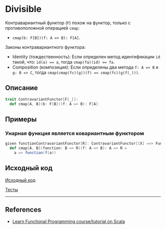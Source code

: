 # Divisible

Контравариантный функтор (`F`) похож на функтор, только с противоположной операцией `cmap`:
- `cmap(b: F[B])(f: A => B): F[A]`.

Законы контравариантного функтора:
- Identity (тождественность): Если определен метод идентификации `id` такой, что: `id(a) == a`,
  тогда `cmap(fa)(id) == fa`.
- Composition (композиция): Если определены два метода `f: A => B` и `g: B => C`, тогда `cmap(cmap(fc)(g))(f) == cmap(fc)(g(f(_)))`.


## Описание

```scala
trait ContravariantFunctor[F[_]]:
  def cmap[A, B](b: F[B])(f: A => B): F[A]
```

## Примеры

### Унарная функция является ковариантным функтором

```scala
given functionContravariantFunctor[R]: ContravariantFunctor[[X] =>> Function1[X, R]] with
  def cmap[A, B](function: B => R)(f: A => B): A => R =
    a => function(f(a))
```

## Исходный код

[Исходный код](https://gitflic.ru/project/artemkorsakov/scalabook/blob?file=examples%2Fsrc%2Fmain%2Fscala%2Ftypeclass%2Fmonad%2FContravariantFunctor.scala&plain=1)

[Тесты](https://gitflic.ru/project/artemkorsakov/scalabook/blob?file=examples%2Fsrc%2Ftest%2Fscala%2Ftypeclass%2Fmonad%2FContravariantFunctorSuite.scala)


---

## References

- [Learn Functional Programming course/tutorial on Scala](https://github.com/dehun/learn-fp) 
